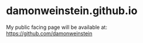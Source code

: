 # damonweinstein.github.io
My public facing page will be available at:
https://github.com/damonweinstein
